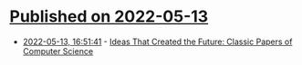 # [Published on 2022-05-13](index.md)

* [2022-05-13, 16:51:41](https://news.ycombinator.com/item?id=31369925) - [Ideas That Created the Future: Classic Papers of Computer Science](https://direct.mit.edu/books/book/5003/Ideas-That-Created-the-FutureClassic-Papers-of)
